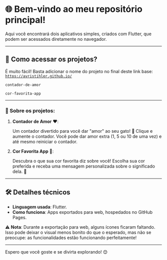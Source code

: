 # 🌐 Bem-vindo ao meu repositório principal!  

Aqui você encontrará dois aplicativos simples, criados com Flutter, que podem ser acessados diretamente no navegador.  

---

## 🚀 Como acessar os projetos?  

É muito fácil! Basta adicionar o nome do projeto no final deste link base:  
[`https://avristihler.github.io/`](https://avristihler.github.io/)  
```
contador-de-amor
````
````
cor-favorita-app
````

---

### 📜 Sobre os projetos:

1. **Contador de Amor** ❤️:

   Um contador divertido para você dar "amor" ao seu gato! 🐾 Clique e aumente o contador. Você pode dar amor extra (1, 5 ou 10 de uma vez) e até mesmo reiniciar o contador.  

3. **Cor Favorita App** 🌈:  
   
   Descubra o que sua cor favorita diz sobre você! Escolha sua cor preferida e receba uma mensagem personalizada sobre o significado dela. 🎨

--------------------

## 🛠️ Detalhes técnicos  

- **Linguagem usada**: Flutter.  
- **Como funciona**: Apps exportados para web, hospedados no GitHub Pages.  

⚠️ **Nota**: Durante a exportação para web, alguns ícones ficaram faltando. Isso pode deixar o visual menos bonito do que o esperado, mas não se preocupe: as funcionalidades estão funcionando perfeitamente!  

---

Espero que você goste e se divirta explorando! 😊  
